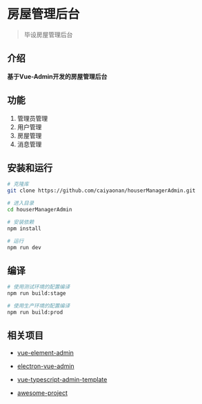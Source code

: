 # 房屋管理后台
> 毕设房屋管理后台

## 介绍

**基于Vue-Admin开发的房屋管理后台**

## 功能

1. 管理员管理
2. 用户管理
3. 房屋管理
4. 消息管理

## 安装和运行

```bash
# 克隆库
git clone https://github.com/caiyaonan/houserManagerAdmin.git

# 进入目录
cd houserManagerAdmin

# 安装依赖
npm install

# 运行
npm run dev
```
## 编译

```bash
# 使用测试环境的配置编译
npm run build:stage

# 使用生产环境的配置编译
npm run build:prod
```

## 相关项目

- [vue-element-admin](https://github.com/PanJiaChen/vue-element-admin)

- [electron-vue-admin](https://github.com/PanJiaChen/electron-vue-admin)

- [vue-typescript-admin-template](https://github.com/Armour/vue-typescript-admin-template)

- [awesome-project](https://github.com/PanJiaChen/vue-element-admin/issues/2312)